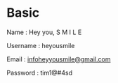# Basic

Name : Hey you, S M I L E

Username : heyousmile

Email : infoheyyousmile@gmail.com

Password : tim1@\#4sd

